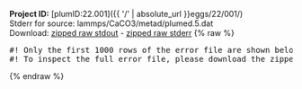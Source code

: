 **Project ID:** [plumID:22.001]({{ '/' | absolute_url }}eggs/22/001/)  
Stderr for source:  lammps/CaCO3/metad/plumed.5.dat   
Download: [zipped raw stdout](plumed.5.dat.plumed_master.stdout.txt.zip) - [zipped raw stderr](plumed.5.dat.plumed_master.stderr.txt.zip) 
{% raw %}
<pre>
#! Only the first 1000 rows of the error file are shown below
#! To inspect the full error file, please download the zipped raw stderr file above
</pre>
{% endraw %}
